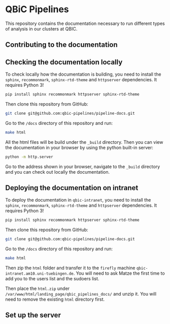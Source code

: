 # QBiC Pipelines

This repository contains the documentation necessary to run different types of analysis in our clusters at QBIC.

## Contributing to the documentation

## Checking the documentation locally

To check locally how the documentation is building, you need to install the `sphinx`, `recommonmark`, `sphinx-rtd-theme` and `httpserver` dependencies. It requires Python 3!

```bash
pip install sphinx recommonmark httpserver sphinx-rtd-theme
```

Then clone this repository from GitHub:

```bash
git clone git@github.com:qbic-pipelines/pipeline-docs.git
```

Go to the `/docs` directory of this repository and run:

```bash
make html
```

All the html files will be build under the `_build` directory. Then you can view the documentation in your browser by using the python built-in server:

```bash
python -m http.server
```

Go to the address shown in your browser, navigate to the `_build` directory and you can check out locally the documentation.

## Deploying the documentation on intranet

To deploy the documentation in `qbic-intranet`, you need to install the `sphinx`, `recommonmark`, `sphinx-rtd-theme` and `httpserver` dependencies. It requires Python 3!

```bash
pip install sphinx recommonmark httpserver sphinx-rtd-theme
```

Then clone this repository from GitHub:

```bash
git clone git@github.com:qbic-pipelines/pipeline-docs.git
```

Go to the `/docs` directory of this repository and run:

```bash
make html
```

Then zip the `html` folder and transfer it to the `firefly` machine `qbic-intranet.am10.uni-tuebingen.de`. You will need to ask Matze the first time to add you to the users list and the sudoers list.

Then place the `html.zip` under `/var/www/html/landing_page/qbic_pipelines_docs/` and unzip it. You will need to remove the existing `html` directory first.

## Set up the server
